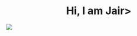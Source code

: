 <div align="center">
<h1 align="center">Hi, I am Jair></h1>
</div>
<img src="https://imgur.com/a/hsljapc">
<!--
**JairAlexey/JairAlexey** is a ✨ _special_ ✨ repository because its `README.md` (this file) appears on your GitHub profile.

About me:

- 🔭 I’m currently working on ...
- 🌱 I’m currently learning ...
- 👯 I’m looking to collaborate on ...
- 🤔 I’m looking for help with ...
- 💬 Ask me about ...
- 📫 How to reach me: ...
- 😄 Pronouns: ...
- ⚡ Fun fact: ...
-->
